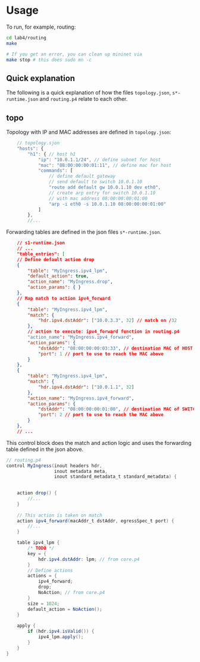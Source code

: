 # Usage

To run, for example, routing:

```sh
cd lab4/routing
make

# If you get an error, you can clean up mininet via
make stop # this does sudo mn -c
```

## Quick explanation

The following is a quick explanation of how the files `topology.json`, `s*-runtime.json`
and `routing.p4` relate to each other.

## topo

Topology with IP and MAC addresses are defined in `topology.json`:

```js
    // topology.sjon
    "hosts": {
        "h1": { // host h1
            "ip": "10.0.1.1/24", // define subnet for host
            "mac": "08:00:00:00:01:11", // define mac for host
            "commands": [
                // define default gateway
                // send default to switch 10.0.1.10
                "route add default gw 10.0.1.10 dev eth0", 
                // create arp entry for switch 10.0.1.10 
                // with mac address 08:00:00:00:01:00
                "arp -i eth0 -s 10.0.1.10 08:00:00:00:01:00"
            ]
        },
        //...
```

Forwarding tables are defined in the json files `s*-runtime.json`.

```json
    // s1-runtime.json
    // ...
    "table_entries": [
    // Define default action drop
    {
        "table": "MyIngress.ipv4_lpm",
        "default_action": true,
        "action_name": "MyIngress.drop",
        "action_params": { }
    },
    // Map match to action ipv4_forward
    {
        "table": "MyIngress.ipv4_lpm",
        "match": {
            "hdr.ipv4.dstAddr": ["10.0.3.3", 32] // match on /32
        },
        // action to execute: ipv4_forward function in routing.p4
        "action_name": "MyIngress.ipv4_forward",
        "action_params": {
            "dstAddr": "08:00:00:00:03:33", // destination MAC of HOST
            "port": 1 // port to use to reach the MAC above
        }
    },
    {
        "table": "MyIngress.ipv4_lpm",
        "match": {
            "hdr.ipv4.dstAddr": ["10.0.1.1", 32]
        },
        "action_name": "MyIngress.ipv4_forward",
        "action_params": {
            "dstAddr": "08:00:00:00:01:00", // destination MAC of SWITCH
            "port": 2 // port to use to reach the MAC above
        }
    },
    // ...
```

This control block does the match and action logic and uses the forwarding table
defined in the json above.

```c#
// routing.p4
control MyIngress(inout headers hdr,
                  inout metadata meta,
                  inout standard_metadata_t standard_metadata) {
    

    action drop() {
        //...
    }
    
    // This action is taken on match
    action ipv4_forward(macAddr_t dstAddr, egressSpec_t port) {
        //...
    }

    table ipv4_lpm {
        /* TODO */
        key = {
            hdr.ipv4.dstAddr: lpm; // from core.p4
        }
        // Define actions
        actions = {
            ipv4_forward;
            drop;
            NoAction; // from core.p4
        }
        size = 1024;
        default_action = NoAction();
    }
    
    apply {
        if (hdr.ipv4.isValid()) {
            ipv4_lpm.apply();
        }
    }
}
```